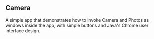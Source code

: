 ## Camera
A simple app that demonstrates how to invoke Camera and Photos as windows inside the app, with simple buttons and Java's Chrome user interface design.
